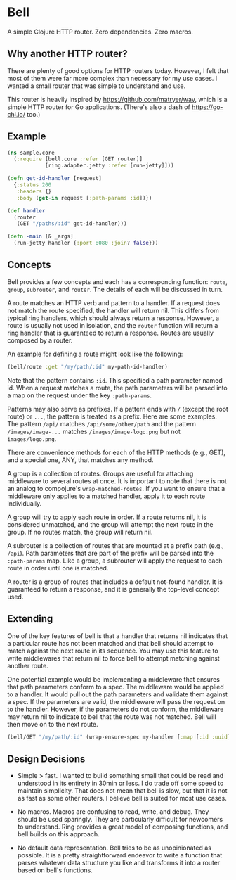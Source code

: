 # Bell

A simple Clojure HTTP router. Zero dependencies. Zero macros.

## Why another HTTP router?

There are plenty of good options for HTTP routers today. However, I felt that
most of them were far more complex than necessary for my use cases. I wanted
a small router that was simple to understand and use.

This router is heavily inspired by https://github.com/matryer/way, which is a
simple HTTP router for Go applications. (There's also a dash of
https://go-chi.io/ too.)

## Example

```clojure
(ns sample.core
  (:require [bell.core :refer [GET router]]
            [ring.adapter.jetty :refer [run-jetty]]))

(defn get-id-handler [request]
  {:status 200
   :headers {}
   :body (get-in request [:path-params :id])})

(def handler
  (router
   (GET "/paths/:id" get-id-handler)))

(defn -main [& _args]
  (run-jetty handler {:port 8080 :join? false}))
```

## Concepts

Bell provides a few concepts and each has a corresponding function: `route`,
`group`, `subrouter`, and `router`. The details of each will be discussed in
turn.

A route matches an HTTP verb and pattern to a handler. If a request does not
match the route specified, the handler will return nil. This differs from
typical ring handlers, which should always return a response. However, a route
is usually not used in isolation, and the `router` function will return a ring
handler that is guaranteed to return a response. Routes are usually composed by
a router.

An example for defining a route might look like the following:

```clojure
(bell/route :get "/my/path/:id" my-path-id-handler)
```

Note that the pattern contains `:id`. This specified a path parameter named id.
When a request matches a route, the path parameters will be parsed into a map
on the request under the key `:path-params`.

Patterns may also serve as prefixes. If a pattern ends with `/` (except the root
route) or `...`, the pattern is treated as a prefix. Here are some examples. The
pattern `/api/` matches `/api/some/other/path` and the pattern
`/images/image-...` matches `/images/image-logo.png` but not
`images/logo.png`.

There are convenience methods for each of the HTTP methods (e.g., GET), and a
special one, ANY, that matches any method.

A group is a collection of routes. Groups are useful for attaching middleware to
several routes at once. It is important to note that there is not an analog to
compojure's `wrap-matched-routes`. If you want to ensure that a middleware only
applies to a matched handler, apply it to each route individually.

A group will try to apply each route in order. If a route returns nil, it is
considered unmatched, and the group will attempt the next route in the group. If
no routes match, the group will return nil.

A subrouter is a collection of routes that are mounted at a prefix path (e.g.,
`/api`). Path parameters that are part of the prefix will be parsed into the
`:path-params` map. Like a group, a subrouter will apply the request to each
route in order until one is matched.

A router is a group of routes that includes a default not-found handler. It is
guaranteed to return a response, and it is generally the top-level concept used.

## Extending

One of the key features of bell is that a handler that returns nil indicates
that a particular route has not been matched and that bell should attempt to
match against the next route in its sequence. You may use this feature to
write middlewares that return nil to force bell to attempt matching against
another route.

One potential example would be implementing a middleware that ensures that path
parameters conform to a spec. The middleware would be applied to a handler. It
would pull out the path parameters and validate them against a spec. If the
parameters are valid, the middleware will pass the request on to the handler.
However, if the parameters do not conform, the middleware may return nil to
indicate to bell that the route was not matched. Bell will then move on to the
next route.

```clojure
(bell/GET "/my/path/:id" (wrap-ensure-spec my-handler [:map [:id :uuid]]))
```

## Design Decisions

- Simple > fast. I wanted to build something small that could be read and
  understood in its entirety in 30min or less. I do trade off some speed to
  maintain simplicity. That does not mean that bell is slow, but that it is not
  as fast as some other routers. I believe bell is suited for most use cases.

- No macros. Macros are confusing to read, write, and debug. They should be
  used sparingly. They are particularly difficult for newcomers to understand.
  Ring provides a great model of composing functions, and bell builds on this
  approach.

- No default data representation. Bell tries to be as unopinionated as possible.
  It is a pretty straightforward endeavor to write a function that parses
  whatever data structure you like and transforms it into a router based on
  bell's functions.
